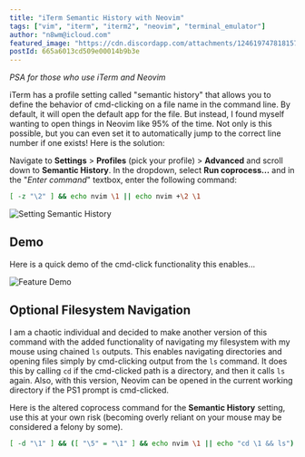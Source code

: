 ```yaml
---
title: "iTerm Semantic History with Neovim"
tags: ["vim", "iterm", "iterm2", "neovim", "terminal_emulator"] 
author: "n8wm@icloud.com"
featured_image: "https://cdn.discordapp.com/attachments/1246197478181572729/1246197586445078580/logo2x.png?ex=665b8371&is=665a31f1&hm=0adf1bb0b6732583123829d952ac372b009e948a49172aa76604652abc545742&"
postId: 665a6013cd509e00014b9b3e
---
```


*PSA for those who use iTerm and Neovim*

iTerm has a profile setting called "semantic history" that allows you to define the behavior of cmd-clicking on a file name in the command line. By default, it will open the default app for the file. But instead, I found myself wanting to open things in Neovim like 95% of the time. Not only is this possible, but you can even set it to automatically jump to the correct line number if one exists! Here is the solution:

Navigate to **Settings** > **Profiles** (pick your profile) > **Advanced** and scroll down to **Semantic History**. In the dropdown, select **Run coprocess...** and in the "*Enter command*" textbox, enter the following command:

```bash
[ -z "\2" ] && echo nvim \1 || echo nvim +\2 \1
```

![Setting Semantic History](https://cdn.discordapp.com/attachments/1246197478181572729/1246198696929001513/Screenshot_2024-05-31_at_1.26.40_PM.png?ex=665b847a&is=665a32fa&hm=2eedd80328355eb1bedfd24c865723093677277b9cf9262ce7880e654ed241a4&)

## Demo
Here is a quick demo of the cmd-click functionality this enables...

![Feature Demo](https://cdn.discordapp.com/attachments/1246197478181572729/1246199562125971506/semantic_history_demo.gif?ex=665b8548&is=665a33c8&hm=0a9327c03a38c7e335776eec6c3cc6147fa9d03935ff570eeaeaaf2dbc3728de&)

## Optional Filesystem Navigation
I am a chaotic individual and decided to make another version of this command with the added functionality of navigating my filesystem with my mouse using chained `ls` outputs. This enables navigating directories and opening files simply by cmd-clicking output from the `ls` command. It does this by calling `cd` if the cmd-clicked path is a directory, and then it calls `ls` again. Also, with this version, Neovim can be opened in the current working directory if the PS1 prompt is cmd-clicked.

Here is the altered coprocess command for the **Semantic History** setting, use this at your own risk (becoming overly reliant on your mouse may be considered a felony by some).

```bash
[ -d "\1" ] && ([ "\5" = "\1" ] && echo nvim \1 || echo "cd \1 && ls") || ([ -z "\2" ] && echo nvim \1 || echo nvim +\2 \1)
```


